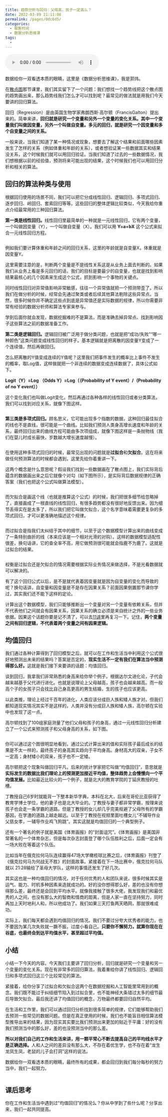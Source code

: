 ```yaml
---
title: 趋势分析与回归：父母高，孩子一定高么？
date: 2022-03-09 21:11:08
permalink: /pages/0dc6d5/
categories:
  - 极客时间
  - 数据分析思维课
tags:
  - 
---
```

<audio title="13.趋势分析与回归：父母高，孩子一定高么？" src="https://static001.geekbang.org/resource/audio/f3/cb/f3587df6473790ce530df22562bedbcb.mp3" controls="controls"></audio> 
<p>数据给你一双看透本质的眼睛，这里是《数据分析思维课》，我是郭炜。</p><p>在<a href="https://time.geekbang.org/column/article/406706">散点图</a>那节课里，我们其实留下了一个问题：我们想找一个趋势线把这个散点图的趋势画出来，那么趋势线我们怎么才可以找到呢？最常见的做法就是用我们今天要讲的回归算法。</p><p>回归（Regression）是由英国生物学家弗朗西斯·高尔顿（FrancisGalton）提出来的。简单来讲，<strong>回归就是研究一个变量和另外一个变量的变化关系。其中一个变量我们叫做因变量，另外一个叫做自变量。多元的回归，就是研究一个因变量和多个自变量之间的关系。</strong></p><p>一般来说，当我们知道了某一种情况或现象，想要去了解这个结果和前面哪些因素发生了怎样的关系（例如体重和年龄的关系），或者想验证某一些数据其实和结果没关系，这个时候我们就可以用回归验证。当我们知道了过去的一些数据情况，我们想根据以前的经验值，预测将来可能出现的结果，这个时候我们也可以用回归分析和相关的算法。</p><h2>回归的算法种类与使用</h2><p>根据回归使用的场景不同，我们可以把它分成线性回归、逻辑回归、多项式回归、逐步回归、岭回归、套索回归等等。这些回归的整体逻辑比较类似，今天我给你重点介绍最常用的三种回归算法。</p><p><strong>第一类是线性回归。</strong>线性回归里最简单的一种就是一元线性回归，它有两个变量，一个叫做因变量（Y），一个叫做自变量（X）。我们可以用  <strong>Y=a+bX</strong> 这个公式来拟合一元线性回归方程。</p><!-- [[[read_end]]] --><p><img src="https://static001.geekbang.org/resource/image/5d/a2/5d540cb414ece1aec1592eafe10ba0a2.jpg?wh=1492x1136" alt=""></p><p>例如我们要计算体重和年龄之间的回归关系，这里的年龄就是自变量X，体重就是因变量Y。</p><p>这里需要注意的是，判断两个变量是不是线性关系这是从业务上面去判断的。如果我们从业务上看是多元回归的话，我们的目标是要最少的自变量，也就是找到影响结果最核心的几个因素来生成这个公式，抓到影响一个事物的关键点。</p><p>同时线性回归对异常值影响非常敏感，往往一个异常值就把一个预测带歪了。所以我们在做分析的时候，经常会先通过聚类或者后续其他算法剔除这些异常点。当然，很多时候你并不确定这些点到底是异常值还是实际数据的规律，所以你需要非常有经验的数据分析师和算法专家来参与。</p><p>学到后面你就会发现，数据挖掘难的不是算法，而是准确去掉异常点、找到影响因子这些算法之前的数据准备工作。</p><p><strong>第二类是逻辑回归。</strong>逻辑回归被广泛用于做分类问题，也就是把“成功/失败”“哪一种颜色”这类问题变成线性回归的样子。基本逻辑就是把离散的因变量Y变成了一个连续值，然后再做回归。</p><p>怎么把离散的Y值变成连续的Y值呢？这里我们把事件发生的概率比上事件不发生的概率，取Log值，这样做就把一个非连续的数据变成连续数据了，具体公式如下。</p><p><strong>Logit（Y）=Log （Odds Y）=Log（（Probability of Y event）/（Probability of no Y event））</strong></p><p>这个变化我们也叫做Logit变化，然后再通过各种各样的线性回归或者分类算法，我们可以找到对应关系，就像下图这样。</p><p><img src="https://static001.geekbang.org/resource/image/9c/84/9c914b23c5yy1252086ed77906b99a84.jpg?wh=1504x1133" alt=""></p><p><strong>第三类是多项式回归。</strong>顾名思义，它可能出现多个指数的数据，这种回归最佳拟合的线也不是直线，很可能是一个曲线。比如我们预测人类身高增长速度和年龄的关系，最终回归出来的曲线方程可能由多次项组成，就像下图这样是一条抛物线（我们在婴儿时成长最快，岁数越大增长速度越慢）。</p><p><img src="https://static001.geekbang.org/resource/image/f4/0d/f46472f7b8337809f42a46193525390d.jpg?wh=1212x1091" alt=""></p><p>在使用这种多项式回归的时候，最常见出现的问题就是<strong>过拟合</strong>和<strong>欠拟合</strong>。这在将来做任何预测算法的时候都会遇到，这里先给你着重讲一下。</p><p>这两个概念是什么意思呢？假设我们找到一些数据画在了散点图上，我们实际背后蕴含的数据画出来之后它就像个对勾（如下图所示），是实际背后数据规律的正确答案（我们也把这个公式叫做算法模型）。</p><p><img src="https://static001.geekbang.org/resource/image/8d/52/8d1dd212b616363c3cfed887392d6052.jpg?wh=1320x1165" alt=""></p><p>而欠拟合是画这个线（也就是推算这个公式）的时候，我们把很多细节给忽略掉了，直接画成了一根直线的线性回归，有很多趋势都没有很好地反馈出来。因为细节丢得实在是太多了，所以我们把它叫做欠拟合，这个名字意味着需要更复杂的多项式回归，才可以更准确地描述这个规律。</p><p><img src="https://static001.geekbang.org/resource/image/98/b7/985b2c9006c48dec9dfb352e2947f0b7.jpg?wh=1536x1273" alt=""></p><p>而过拟合是指我们太纠结于其中的细节，以至于这个数据模型计算出来的曲线变成了一条特别曲折的线（本来应该是一个相对光滑的对钩）。这样的数据模型适配性很差，换句话讲，它的查全率不高，用它做预测很可能就会指鹿不为鹿了。这就是过拟合的结果。</p><p><img src="https://static001.geekbang.org/resource/image/12/9f/12f108486eaa4b5dbebf8ce8fcdb8f9f.jpg?wh=1272x1153" alt=""></p><p>权衡是过拟合还是欠拟合的情况需要根据实际业务情况来做选择，不是光看数据就可以解决的。</p><p>有了这个回归公式以后，是不是就代表着因变量就是因为自变量的变化而导致的呢？换句话讲，自变量和因变量是不是存在因果关系？前面因果倒置那节课你学过，其实我们还不能下这样的定论。</p><p>计算出这个数据模型，我们只能够推断出一个变量对另一个变量有依赖关系，但并不代表他们之间就会有因果关系，因果关系的确立必须是来自统计之外的一些业务依据。因果这个话题你要是记不清了，可以去<a href="https://time.geekbang.org/column/article/409828">11讲</a>里再复习一下。记住，<strong>两个变量之间有回归逻辑，不代表着两个变量之间有因果逻辑。</strong></p><h2>均值回归</h2><p>我们通过各种计算得到了回归模型之后，就可以在工作和生活当中利用这个公式很好地预测出未来的结果吗？答案是否定的，<strong>现实生活不一定有我们在算法当中预测得那么好。</strong>这就是我们接下来要讲的话题：均值回归。</p><p>谈到回归，我拿我们非常熟悉的身高来给你举个例子。根据达尔文进化论，子代会越来越基于父代进行进化。也就是说理论上父母越高，孩子也会越来越高。而一般高个子的女孩子只会找比自己身高更高的男生结婚，生的孩子也应该更高。</p><p>以此类推，理论上经过千百年的进化，人类应该分成巨人族和矮人族才对。但我们都知道现实情况其实不是这样的，人类并没有分成巨人族和矮人族，高尔顿在实验中也发现了这一点。</p><p>高尔顿找到了100组家庭测量了他们父母和孩子的身高，通过一元线性回归分析建立了一个公式来预测孩子和父母身高的关系，如下图。</p><p><img src="https://static001.geekbang.org/resource/image/55/b8/55687d74ea2475f7c6d4eb6ae99c66b8.jpg?wh=1412x1221" alt=""></p><p>你可以通过这个图很明显地看到，通过公式计算出来的值和实际孩子最后成长的结果是不太一样的，最终孩子的身高其实趋向于平均身高。身材高大的双亲，子女不一定高；身材矮小的双亲，孩子也不一定矮。</p><p>高尔顿把这个现象叫做回归平凡，后来的统计学家把它叫做“均值回归”，意思就是<strong>实际发生的数据比我们理论上的预测更加接近平均值，整体趋势上会慢慢向一个平均值发展。</strong>比如最近比较火的一个例子，就是北大的教育学院的丁延庆教授的吐槽。</p><p>丁教授自己6岁时就能背一下整本新华字典，本科在北大，后来在哥伦比亚获得了教育学博士学位，他的妻子也是北大毕业的。丁教授与妻子都非常学霸，按理来说孩子也会走一条学霸的道路。但是丁教授的女儿却几乎完美规避了父母所有的学霸基因，在学渣的道路上越走越远。以至于丁教授在视频里面吐槽女儿“不辅导作业父慈女孝，一辅导作业鸡飞狗跳”。其实这就是均值回归的一个典型例子。</p><p>还有一个著名的例子就是美国《体育画报》的“封面诅咒”。《体育画报》是美国非常著名的一个体育杂志，但是每次杂志封面登了哪个队伍胜利之后，后面一定会有一场大败在等着这个队伍。</p><p>比如当年在俄克拉何马队连续赢得47场大学橄榄球比赛之后，《体育画报》刊登了《俄克拉何马为何战无不胜》的封面故事。紧接着在下一场比赛中，俄克拉何马队就以 21∶28输给了圣母大学队，这样的事情还发生了好几次。</p><p>其实这也是一种均值回归的情况，对于任何优秀的人和团队来说，很多时候其实是运气、能力、时机多种因素来造就成功的。好的没你想得那么好，差的也没有你想得那么差，最终还是会回到平均水平。就像我接触了很多大佬，我发现我们和最优秀的人之间，也没有那么大的智商和情商的距离，但是人家一直在坚持努力，同时再加上天时地利人和，所以他成功了。我们如果三天打鱼两天晒网，那就很难成功。</p><p>实际上，我们每天都会遇到均值回归的情况。我们不要过分夸大优秀者的能力，也不要因为某几次失败就一蹶不振，过度小看自己。<strong>只要你不懈努力，就算你现在在谷底，也最终会到达平均值水平，甚至超过平均值。</strong></p><h2>小结</h2><p>小结一下今天的内容。今天我们主要讲了回归分析，回归就是研究一个变量和另一个变量的变化关系。现在有非常多的回归算法，我着重给你讲了线性回归、逻辑回归和多项式回归这三个比较常见的算法。</p><p>紧接着，给你分享了过拟合和欠拟合这两个在数据挖掘和人工智能里常用到的概念。我们既不能过于纠结细节陷入到过拟合里，也不能神经大条错过太多的细节最后导致欠拟合。最后我还讲了均值回归的概念，万物最终都要回归自然平均。</p><p>在生活和工作里，我们可以通过回归分析找到很多简单的规律，它们能够帮助我们去预测一些常见的数据问题。但是在真正使用的时候，我们也不能盲目相信算法模型推导出来的结果，因为现实其实要比我们预测出来更加的贴近于平庸：好的没有我们预测当中的那么好，差的也没预测当中的那么差。</p><p><strong>所以对我们自己的工作和生活来讲，用一颗平常心不断去提高自己的平均线水平才是正确选择。</strong>人和人之间的差异没有那么大，不存在着优生学，也不存在着“龙生龙凤生凤，老鼠的儿子会打洞”这样的说法。</p><p>数据给你一双看透本质的眼睛，最终所有的成果，都会回归到我们每分每秒的努力当中，我们一起努力。</p><p><img src="https://static001.geekbang.org/resource/image/dc/1c/dce631b814459df539794198059f5b1c.jpg?wh=2000x985" alt=""></p><h2>课后思考</h2><p>你在工作和生活当中遇到过“均值回归”的情况么？你从中学到了些什么呢？分享出来，我们一起共同提高。</p>